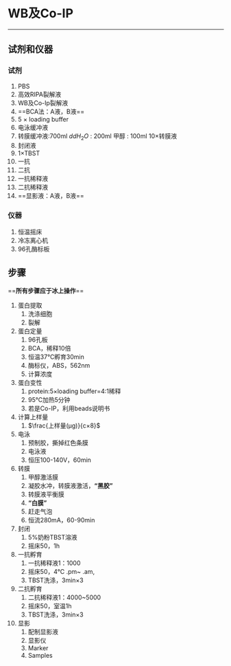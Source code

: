 # WB及Co-IP
---
## 试剂和仪器
### 试剂
1.  PBS
2.  高效RIPA裂解液
3.  WB及Co-Ip裂解液
4.  ==BCA法：A液，B液==
5.  5 × loading buffer
6.  电泳缓冲液
7.  转膜缓冲液:700ml $ddH_2O$ : 200ml 甲醇 : 100ml 10×转膜液
8. 封闭液
9. 1×TBST
10. 一抗
11. 二抗
12. 一抗稀释液
13. 二抗稀释液
14.  ==显影液：A液，B液==
### 仪器
1. 恒温摇床
2. 冷冻离心机
3. 96孔酶标板


## 步骤

==**所有步骤应于冰上操作**==
1. 蛋白提取
	1. 洗涤细胞
	2. 裂解
2. 蛋白定量
	1. 96孔板
	2. BCA，稀释10倍
	3. 恒温37℃孵育30min
	4. 酶标仪，ABS，562nm
	5. 计算浓度
3. 蛋白变性
	1. protein:5×loading buffer=4:1稀释
	2. 95℃加热5分钟
	3. 若是Co-IP，利用beads说明书
4. 计算上样量
	1. $\frac{上样量(μg)}{c×8}$
5. 电泳
	1. 预制胶，撕掉红色条膜
	2. 电泳液
	3. 恒压100-140V，60min
6. 转膜
	1. 甲醇激活膜
	2. 凝胶水冲，转膜液激活，**“黑胶”**
	3. 转膜液平衡膜
	4. **“白膜”**
	5. 赶走气泡
	6. 恒流280mA，60-90min
7. 封闭
	1. 5%奶粉TBST溶液
	2. 摇床50，1h
8. 一抗孵育
	1. 一抗稀释液1：1000
	2. 摇床50，4℃ .pm~ .am,
	3. TBST洗涤，3min×3
9. 二抗孵育
	1.  二抗稀释液1：4000~5000
	2. 摇床50，室温1h
	3. TBST洗涤，3min×3
10. 显影
	1. 配制显影液
	2. 显影仪
	3. Marker
	4. Samples
